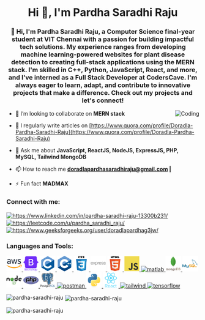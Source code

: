 

<h1 align="center">Hi 👋, I'm Pardha Saradhi Raju</h1>
<h3 align="center">👋 Hi, I'm Pardha Saradhi Raju, a Computer Science final-year student at VIT Chennai with a passion for building impactful tech solutions. My experience ranges from developing machine learning-powered websites for plant disease detection to creating full-stack applications using the MERN stack. I'm skilled in C++, Python, JavaScript, React, and more, and I've interned as a Full Stack Developer at CodersCave. I'm always eager to learn, adapt, and contribute to innovative projects that make a difference. Check out my projects and let's connect!</h3>


<img align="right" alt="Coding" width="auto" src="https://raw.githubusercontent.com/TheDudeThatCode/TheDudeThatCode/master/Assets/Developer.gif">

- 👯 I’m looking to collaborate on **MERN stack**

- 📝 I regularly write articles on [https://www.quora.com/profile/Doradla-Pardha-Saradhi-Raju](https://www.quora.com/profile/Doradla-Pardha-Saradhi-Raju)

- 💬 Ask me about **JavaScript, ReactJS, NodeJS, ExpressJS, PHP, MySQL, Tailwind MongoDB**

- 📫 How to reach me **doradlapardhasaradhiraju@gmail.com |**

- ⚡ Fun fact **MADMAX**

<h3 align="left">Connect with me:</h3>
<p align="left">
<a href="https://linkedin.com/in/https://www.linkedin.com/in/pardha-saradhi-raju-13300b231/" target="blank"><img align="center" src="https://raw.githubusercontent.com/rahuldkjain/github-profile-readme-generator/master/src/images/icons/Social/linked-in-alt.svg" alt="https://www.linkedin.com/in/pardha-saradhi-raju-13300b231/" height="30" width="40" /></a>
<a href="https://www.leetcode.com/https://leetcode.com/u/pardha_saradhi_raju/" target="blank"><img align="center" src="https://raw.githubusercontent.com/rahuldkjain/github-profile-readme-generator/master/src/images/icons/Social/leet-code.svg" alt="https://leetcode.com/u/pardha_saradhi_raju/" height="30" width="40" /></a>
<a href="https://auth.geeksforgeeks.org/user/https://www.geeksforgeeks.org/user/doradlapardhag3jw/" target="blank"><img align="center" src="https://raw.githubusercontent.com/rahuldkjain/github-profile-readme-generator/master/src/images/icons/Social/geeks-for-geeks.svg" alt="https://www.geeksforgeeks.org/user/doradlapardhag3jw/" height="30" width="40" /></a>
</p>

<h3 align="left">Languages and Tools:</h3>
<p align="left"> <a href="https://aws.amazon.com" target="_blank" rel="noreferrer"> <img src="https://raw.githubusercontent.com/devicons/devicon/master/icons/amazonwebservices/amazonwebservices-original-wordmark.svg" alt="aws" width="40" height="40"/> </a> <a href="https://getbootstrap.com" target="_blank" rel="noreferrer"> <img src="https://raw.githubusercontent.com/devicons/devicon/master/icons/bootstrap/bootstrap-plain-wordmark.svg" alt="bootstrap" width="40" height="40"/> </a> <a href="https://www.cprogramming.com/" target="_blank" rel="noreferrer"> <img src="https://raw.githubusercontent.com/devicons/devicon/master/icons/c/c-original.svg" alt="c" width="40" height="40"/> </a> <a href="https://www.w3schools.com/cpp/" target="_blank" rel="noreferrer"> <img src="https://raw.githubusercontent.com/devicons/devicon/master/icons/cplusplus/cplusplus-original.svg" alt="cplusplus" width="40" height="40"/> </a> <a href="https://www.w3schools.com/css/" target="_blank" rel="noreferrer"> <img src="https://raw.githubusercontent.com/devicons/devicon/master/icons/css3/css3-original-wordmark.svg" alt="css3" width="40" height="40"/> </a> <a href="https://expressjs.com" target="_blank" rel="noreferrer"> <img src="https://raw.githubusercontent.com/devicons/devicon/master/icons/express/express-original-wordmark.svg" alt="express" width="40" height="40"/> </a> <a href="https://www.w3.org/html/" target="_blank" rel="noreferrer"> <img src="https://raw.githubusercontent.com/devicons/devicon/master/icons/html5/html5-original-wordmark.svg" alt="html5" width="40" height="40"/> </a> <a href="https://developer.mozilla.org/en-US/docs/Web/JavaScript" target="_blank" rel="noreferrer"> <img src="https://raw.githubusercontent.com/devicons/devicon/master/icons/javascript/javascript-original.svg" alt="javascript" width="40" height="40"/> </a> <a href="https://www.mathworks.com/" target="_blank" rel="noreferrer"> <img src="https://upload.wikimedia.org/wikipedia/commons/2/21/Matlab_Logo.png" alt="matlab" width="40" height="40"/> </a> <a href="https://www.mongodb.com/" target="_blank" rel="noreferrer"> <img src="https://raw.githubusercontent.com/devicons/devicon/master/icons/mongodb/mongodb-original-wordmark.svg" alt="mongodb" width="40" height="40"/> </a> <a href="https://www.mysql.com/" target="_blank" rel="noreferrer"> <img src="https://raw.githubusercontent.com/devicons/devicon/master/icons/mysql/mysql-original-wordmark.svg" alt="mysql" width="40" height="40"/> </a> <a href="https://nodejs.org" target="_blank" rel="noreferrer"> <img src="https://raw.githubusercontent.com/devicons/devicon/master/icons/nodejs/nodejs-original-wordmark.svg" alt="nodejs" width="40" height="40"/> </a> <a href="https://www.php.net" target="_blank" rel="noreferrer"> <img src="https://raw.githubusercontent.com/devicons/devicon/master/icons/php/php-original.svg" alt="php" width="40" height="40"/> </a> <a href="https://www.postgresql.org" target="_blank" rel="noreferrer"> <img src="https://raw.githubusercontent.com/devicons/devicon/master/icons/postgresql/postgresql-original-wordmark.svg" alt="postgresql" width="40" height="40"/> </a> <a href="https://postman.com" target="_blank" rel="noreferrer"> <img src="https://www.vectorlogo.zone/logos/getpostman/getpostman-icon.svg" alt="postman" width="40" height="40"/> </a> <a href="https://www.python.org" target="_blank" rel="noreferrer"> <img src="https://raw.githubusercontent.com/devicons/devicon/master/icons/python/python-original.svg" alt="python" width="40" height="40"/> </a> <a href="https://reactjs.org/" target="_blank" rel="noreferrer"> <img src="https://raw.githubusercontent.com/devicons/devicon/master/icons/react/react-original-wordmark.svg" alt="react" width="40" height="40"/> </a> <a href="https://tailwindcss.com/" target="_blank" rel="noreferrer"> <img src="https://www.vectorlogo.zone/logos/tailwindcss/tailwindcss-icon.svg" alt="tailwind" width="40" height="40"/> </a> <a href="https://www.tensorflow.org" target="_blank" rel="noreferrer"> <img src="https://www.vectorlogo.zone/logos/tensorflow/tensorflow-icon.svg" alt="tensorflow" width="40" height="40"/> </a> </p>

<p><img align="left" src="https://github-readme-stats.vercel.app/api/top-langs?username=pardha-saradhi-raju&show_icons=true&locale=en&layout=compact" alt="pardha-saradhi-raju" /></p>

<p>&nbsp;<img align="center" src="https://github-readme-stats.vercel.app/api?username=pardha-saradhi-raju&show_icons=true&locale=en" alt="pardha-saradhi-raju" /></p>

<p><img align="center" src="https://github-readme-streak-stats.herokuapp.com/?user=pardha-saradhi-raju&" alt="pardha-saradhi-raju" /></p>
